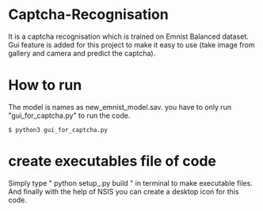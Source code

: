 # Captcha-Recognisation

It is a captcha recognisation which is trained on Emnist Balanced dataset.
Gui feature is added for this project to make it easy to use (take image from gallery and camera and predict the captcha).

# How to run

The model is names as new_emnist_model.sav. you have to only run "gui_for_captcha.py" to run the code.
```
$ python3 gui_for_captcha.py
```
# create executables file of code
Simply type " python setup_.py build " in terminal to make executable files.
And finally with the help of NSIS you can create a desktop icon for this code.
